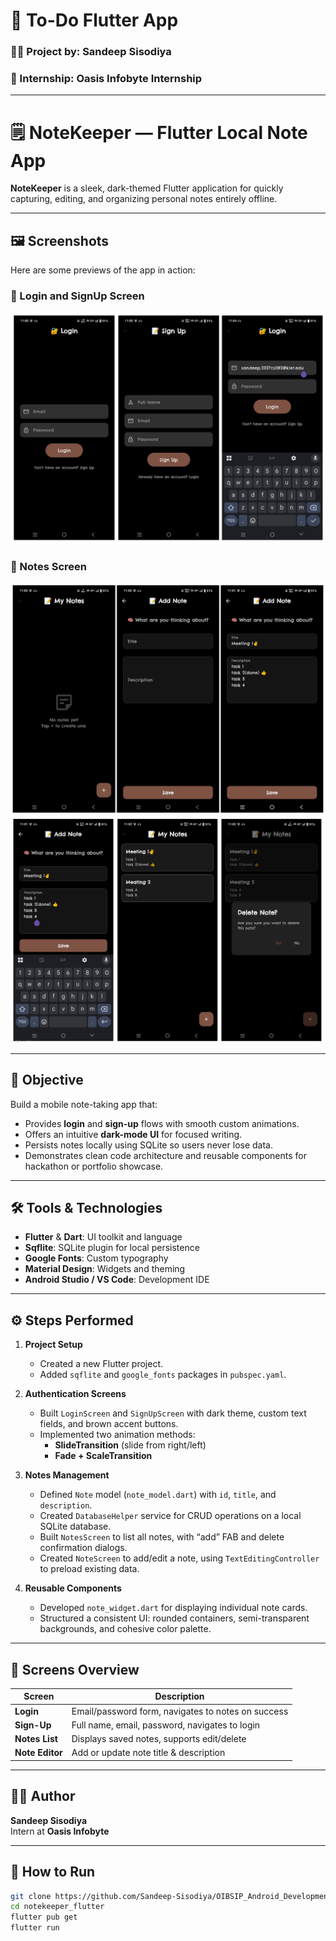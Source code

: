 # 📒 To-Do Flutter App

### 👨‍💻 Project by: **Sandeep Sisodiya**

### 🏢 Internship: **Oasis Infobyte Internship**

---

# 🗒️ NoteKeeper — Flutter Local Note App

**NoteKeeper** is a sleek, dark-themed Flutter application for quickly capturing, editing, and organizing personal notes entirely offline.

---

## 🖼️ Screenshots

Here are some previews of the app in action:

### 🔐 Login and SignUp Screen

![Login Screen](assets/screenshots/1111.png)

### 📝 Notes Screen

![Notes Screen](assets/screenshots/2222.png)  
![Sign-Up Screen](assets/screenshots/3333.png)

---

## 🎯 Objective

Build a mobile note-taking app that:

- Provides **login** and **sign-up** flows with smooth custom animations.  
- Offers an intuitive **dark-mode UI** for focused writing.  
- Persists notes locally using SQLite so users never lose data.  
- Demonstrates clean code architecture and reusable components for hackathon or portfolio showcase.

---

## 🛠️ Tools & Technologies

- **Flutter** & **Dart**: UI toolkit and language  
- **Sqflite**: SQLite plugin for local persistence  
- **Google Fonts**: Custom typography  
- **Material Design**: Widgets and theming  
- **Android Studio / VS Code**: Development IDE

---

## ⚙️ Steps Performed

1. **Project Setup**  
   - Created a new Flutter project.  
   - Added `sqflite` and `google_fonts` packages in `pubspec.yaml`.

2. **Authentication Screens**  
   - Built `LoginScreen` and `SignUpScreen` with dark theme, custom text fields, and brown accent buttons.  
   - Implemented two animation methods:  
     - **SlideTransition** (slide from right/left)  
     - **Fade + ScaleTransition**

3. **Notes Management**  
   - Defined `Note` model (`note_model.dart`) with `id`, `title`, and `description`.  
   - Created `DatabaseHelper` service for CRUD operations on a local SQLite database.  
   - Built `NotesScreen` to list all notes, with “add” FAB and delete confirmation dialogs.  
   - Created `NoteScreen` to add/edit a note, using `TextEditingController` to preload existing data.

4. **Reusable Components**  
   - Developed `note_widget.dart` for displaying individual note cards.  
   - Structured a consistent UI: rounded containers, semi-transparent backgrounds, and cohesive color palette.

---

## 📱 Screens Overview

| Screen        | Description                                        |
|---------------|----------------------------------------------------|
| **Login**     | Email/password form, navigates to notes on success |
| **Sign-Up**   | Full name, email, password, navigates to login     |
| **Notes List**| Displays saved notes, supports edit/delete         |
| **Note Editor** | Add or update note title & description         |

---

## 🧑‍💼 Author

**Sandeep Sisodiya**  
Intern at **Oasis Infobyte**

---

## 🔧 How to Run

```bash
git clone https://github.com/Sandeep-Sisodiya/OIBSIP_Android_Development_task2.git
cd notekeeper_flutter
flutter pub get
flutter run
